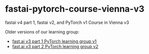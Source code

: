 # fastai-pytorch-course-vienna-v3
fastai v4 part 1, fastai v2, and PyTorch v1 Course in Vienna v3

Older versions of our learning group:
* [fast.ai v3 part 1 PyTorch learning group v1](https://github.com/MicPie/fastai-pytorch-course-vienna)
* [fast.ai v3 part 2 PyTorch learning group v2](https://github.com/MicPie/fastai-pytorch-course-vienna-v2)
